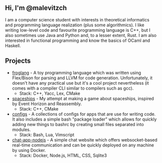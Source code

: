 ## Hi, I'm @malevitzch
I am a computer science student with interests in theoretical informatics and programming language realization (plus some algorithmics).
I like writing low-level code and favourite programming language is C++, but I also sometimes use Java and Python and, to a lesser extent, Rust. I am also interested in functional programming and know the basics of OCaml and Haskell.

## Projects
- [froglang](https://github.com/malevitzch/froglang) - A toy programming language which was written using Flex/Bison for parsing and LLVM for code generation. Unfortunately, it doesn't have any practical use but it's a cool project nevertheless (it comes with a compiler CLI similar to compilers such as gcc).
  - Stack: C++, Yacc, Lex, CMake
- [spaceships](https://github.com/malevitzch/spaceships) - My attempt at making a game about spaceships, inspired by Event Horizon and Reassembly.
  - Stack: C++, CMake
- [configs](https://github.com/malevitzch/configs) - A collections of configs for apps that are use for writing code. It also includes a simple bash "package loader" which allows for quickly adding new things to bashrc by creating small files separated into modules.
  - Stack: Bash, Lua, Vimscript
- [chat-app-nodejs](https://github.com/malevitzch/chat-app-nodejs) - A simple chat website which offers websocket-based real-time communication and can be quickly deployed on any machine by using Docker.
  - Stack: Docker, Node.js, HTML, CSS, Sqlite3
